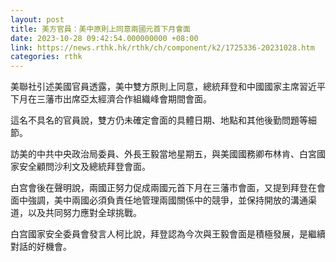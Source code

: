 ```yaml
---
layout: post
title: 美方官員：美中原則上同意兩國元首下月會面
date: 2023-10-28 09:42:54.000000000 +08:00
link: https://news.rthk.hk/rthk/ch/component/k2/1725336-20231028.htm
categories: rthk
---
```


美聯社引述美國官員透露，美中雙方原則上同意，總統拜登和中國國家主席習近平下月在三藩市出席亞太經濟合作組織峰會期間會面。

這名不具名的官員說，雙方仍未確定會面的具體日期、地點和其他後勤問題等細節。

訪美的中共中央政治局委員、外長王毅當地星期五，與美國國務卿布林肯、白宮國家安全顧問沙利文及總統拜登會面。

白宫會後在聲明說，兩國正努力促成兩國元首下月在三藩市會面，又提到拜登在會面中強調，美中兩國必須負責任地管理兩國關係中的競爭，並保持開放的溝通渠道，以及共同努力應對全球挑戰。

白宫國家安全委員會發言人柯比說，拜登認為今次與王毅會面是積極發展，是繼續對話的好機會。
